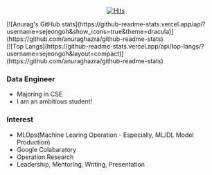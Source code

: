 <style>
    .stats {
        float:left;
    }
    .langs {
        display:inline-block;
    }
</style>
<div align=center>

[![Hits](https://hits.seeyoufarm.com/api/count/incr/badge.svg?url=https%3A%2F%2Fgithub.com%2Fsejeongoh)](https://hits.seeyoufarm.com) 

</div>
<div class='stats'>
[![Anurag's GitHub stats](https://github-readme-stats.vercel.app/api?username=sejeongoh&show_icons=true&theme=dracula)](https://github.com/anuraghazra/github-readme-stats)
</div>
<div class='langs'>
[![Top Langs](https://github-readme-stats.vercel.app/api/top-langs/?username=sejeongoh&layout=compact)](https://github.com/anuraghazra/github-readme-stats)
</div>

### Data Engineer
- Majoring in CSE
- I am an ambitious student!

### Interest
- MLOps(Machine Learing Operation - Especially, ML/DL Model Production)
- Google Colabaratory
- Operation Research
- Leadership, Mentoring, Writing, Presentation


